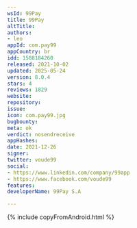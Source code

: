 ```yaml
---
wsId: 99Pay
title: 99Pay
altTitle: 
authors:
- leo
appId: com.pay99
appCountry: br
idd: 1588184260
released: 2021-10-02
updated: 2025-05-24
version: 8.0.4
stars: 4
reviews: 1829
website: 
repository: 
issue: 
icon: com.pay99.jpg
bugbounty: 
meta: ok
verdict: nosendreceive
appHashes: 
date: 2021-12-26
signer: 
twitter: voude99
social:
- https://www.linkedin.com/company/99app
- https://www.facebook.com/voude99
features: 
developerName: 99Pay S.A

---
```


{% include copyFromAndroid.html %}
